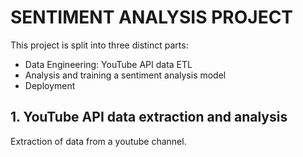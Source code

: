 # SENTIMENT ANALYSIS PROJECT

This project is split into three distinct parts:
- Data Engineering: YouTube API data ETL
- Analysis and training a sentiment analysis model
- Deployment

## 1. YouTube API data extraction and analysis

Extraction of data from a youtube channel.
